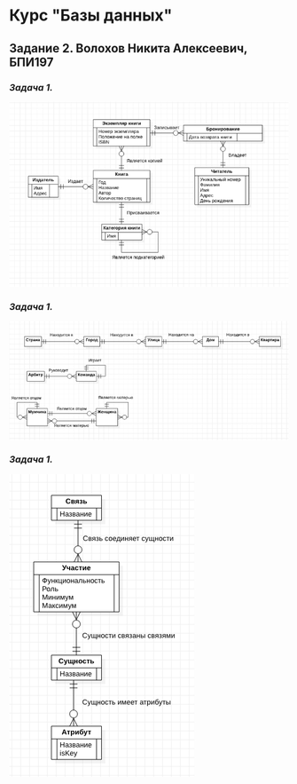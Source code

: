 # Курс "Базы данных"

## Задание 2. Волохов Никита Алексеевич, БПИ197

### **_Задача 1._**
![task1](1.png)

### **_Задача 1._**
![task2](2.png)

### **_Задача 1._**
![task3](3.png)

